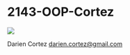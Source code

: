 # 2143-OOP-Cortez

![](https://scontent-dft4-1.xx.fbcdn.net/v/t1.0-9/1465146_1717749275108931_5619988746309865027_n.jpg?oh=bb58ef8802e2d66b5e1434e7b9fc19b1&oe=58814F91)

Darien Cortez
darien.cortez@gmail.com
